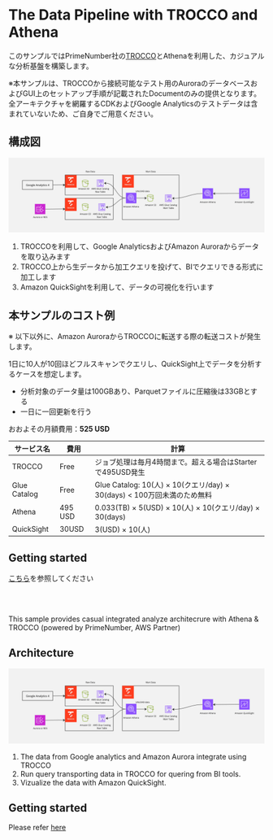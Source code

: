 # The Data Pipeline with TROCCO and Athena
このサンプルではPrimeNumber社の[TROCCO](https://trocco.io/)とAthenaを利用した、カジュアルな分析基盤を構築します。

※本サンプルは、TROCCOから接続可能なテスト用のAuroraのデータベースおよびGUI上のセットアップ手順が記載されたDocumentのみの提供となります。全アーキテクチャを網羅するCDKおよびGoogle Analyticsのテストデータは含まれていないため、ご自身でご用意ください。

## 構成図
![image](./doc/image/arch.jpg)

1. TROCCOを利用して、Google AnalyticsおよびAmazon Auroraからデータを取り込みます
2. TROCCO上から生データから加工クエリを投げて、BIでクエリできる形式に加工します
3. Amazon QuickSightを利用して、データの可視化を行います

## 本サンプルのコスト例
※ 以下以外に、Amazon AuroraからTROCCOに転送する際の転送コストが発生します。

1日に10人が10回ほどフルスキャンでクエリし、QuickSight上でデータを分析するケースを想定します。  
* 分析対象のデータ量は100GBあり、Parquetファイルに圧縮後は33GBとする
* 一日に一回更新を行う

おおよその月額費用：**525 USD**

|サービス名|費用|計算|
|---|---|---|
|TROCCO|Free|ジョブ処理は毎月4時間まで。超える場合はStarterで495USD発生|
|Glue Catalog|Free|Glue Catalog: 10(人) × 10(クエリ/day) × 30(days) < 100万回未満のため無料|
|Athena|495 USD|0.033(TB) × 5(USD) × 10(人) × 10(クエリ/day) × 30(days)|
|QuickSight|30USD|3(USD) × 10(人)|


## Getting started

[こちら](./doc/ja.md)を参照してください


<br>  
<br>


This sample provides casual integrated analyze architecrure with Athena & TROCCO (powered by PrimeNumber, AWS Partner) 


## Architecture 
![image](./doc/image/arch.jpg)


1. The data from Google analytics and Amazon Aurora integrate using TROCCO
2. Run query transporting data in TROCCO for quering from BI tools. 
3. Vizualize the data with Amazon QuickSight.

## Getting started 

Please refer [here](./doc/en.md)
